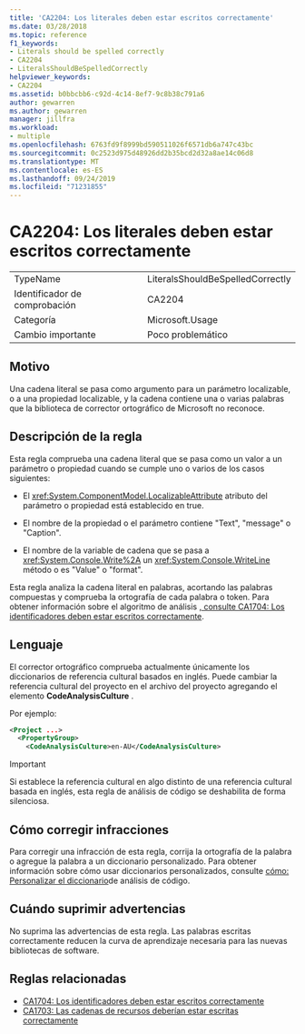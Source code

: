 ```yaml
---
title: 'CA2204: Los literales deben estar escritos correctamente'
ms.date: 03/28/2018
ms.topic: reference
f1_keywords:
- Literals should be spelled correctly
- CA2204
- LiteralsShouldBeSpelledCorrectly
helpviewer_keywords:
- CA2204
ms.assetid: b0bbcbb6-c92d-4c14-8ef7-9c8b38c791a6
author: gewarren
ms.author: gewarren
manager: jillfra
ms.workload:
- multiple
ms.openlocfilehash: 6763fd9f8999bd590511026f6571db6a747c43bc
ms.sourcegitcommit: 0c2523d975d48926dd2b35bcd2d32a8ae14c06d8
ms.translationtype: MT
ms.contentlocale: es-ES
ms.lasthandoff: 09/24/2019
ms.locfileid: "71231855"
---
```

# <a name="ca2204-literals-should-be-spelled-correctly"></a>CA2204: Los literales deben estar escritos correctamente

|||
|-|-|
|TypeName|LiteralsShouldBeSpelledCorrectly|
|Identificador de comprobación|CA2204|
|Categoría|Microsoft.Usage|
|Cambio importante|Poco problemático|

## <a name="cause"></a>Motivo

Una cadena literal se pasa como argumento para un parámetro localizable, o a una propiedad localizable, y la cadena contiene una o varias palabras que la biblioteca de corrector ortográfico de Microsoft no reconoce.

## <a name="rule-description"></a>Descripción de la regla

Esta regla comprueba una cadena literal que se pasa como un valor a un parámetro o propiedad cuando se cumple uno o varios de los casos siguientes:

- El <xref:System.ComponentModel.LocalizableAttribute> atributo del parámetro o propiedad está establecido en true.

- El nombre de la propiedad o el parámetro contiene "Text", "message" o "Caption".

- El nombre de la variable de cadena que se pasa a <xref:System.Console.Write%2A> un <xref:System.Console.WriteLine> método o es "Value" o "format".

Esta regla analiza la cadena literal en palabras, acortando las palabras compuestas y comprueba la ortografía de cada palabra o token. Para obtener información sobre el algoritmo de análisis [, consulte CA1704: Los identificadores deben estar escritos correctamente](../code-quality/ca1704-identifiers-should-be-spelled-correctly.md).

## <a name="language"></a>Lenguaje

El corrector ortográfico comprueba actualmente únicamente los diccionarios de referencia cultural basados en inglés. Puede cambiar la referencia cultural del proyecto en el archivo del proyecto agregando el elemento **CodeAnalysisCulture** .

Por ejemplo:

```xml
<Project ...>
  <PropertyGroup>
    <CodeAnalysisCulture>en-AU</CodeAnalysisCulture>
```

> [!IMPORTANT]
> Si establece la referencia cultural en algo distinto de una referencia cultural basada en inglés, esta regla de análisis de código se deshabilita de forma silenciosa.

## <a name="how-to-fix-violations"></a>Cómo corregir infracciones

Para corregir una infracción de esta regla, corrija la ortografía de la palabra o agregue la palabra a un diccionario personalizado. Para obtener información sobre cómo usar diccionarios personalizados, consulte [cómo: Personalizar el diccionario](../code-quality/how-to-customize-the-code-analysis-dictionary.md)de análisis de código.

## <a name="when-to-suppress-warnings"></a>Cuándo suprimir advertencias

No suprima las advertencias de esta regla. Las palabras escritas correctamente reducen la curva de aprendizaje necesaria para las nuevas bibliotecas de software.

## <a name="related-rules"></a>Reglas relacionadas

- [CA1704: Los identificadores deben estar escritos correctamente](../code-quality/ca1704-identifiers-should-be-spelled-correctly.md)
- [CA1703: Las cadenas de recursos deberían estar escritas correctamente](../code-quality/ca1703-resource-strings-should-be-spelled-correctly.md)